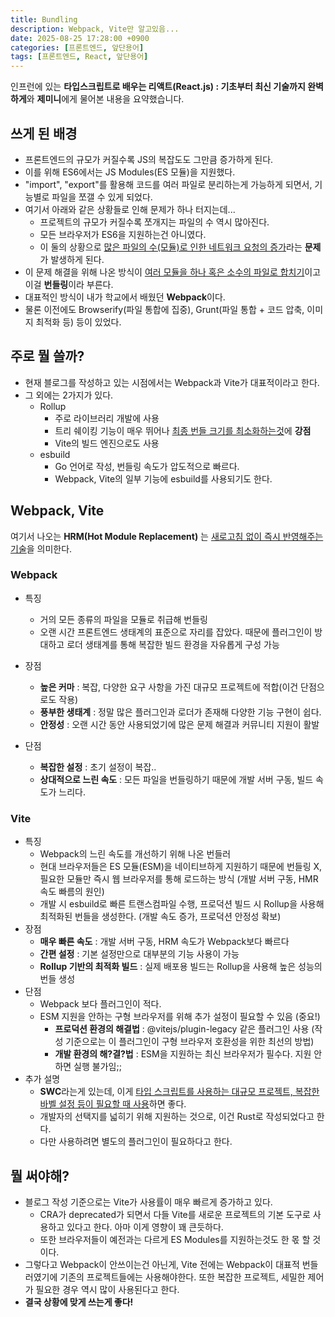 ```yaml
---
title: Bundling
description: Webpack, Vite만 알고있음...
date: 2025-08-25 17:28:00 +0900
categories: [프론트엔드, 앞단용어]
tags: [프론트엔드, React, 앞단용어]
---
```


인프런에 있는 **타입스크립트로 배우는 리액트(React.js) : 기초부터 최신 기술까지 완벽하게**와 **제미니**에게 물어본 내용을 요약했습니다.

## 쓰게 된 배경
- 프론트엔드의 규모가 커질수록 JS의 복잡도도 그만큼 증가하게 된다.
- 이를 위해 ES6에서는 JS Modules(ES 모듈)을 지원했다.
- "import", "export"를 활용해 코드를 여러 파일로 분리하는게 가능하게 되면서, 기능별로 파일을 쪼갤 수 있게 되었다.
- 여기서 아래와 같은 상황들로 인해 문제가 하나 터지는데...
  - 프로젝트의 규모가 커질수록 쪼개지는 파일의 수 역시 많아진다.
  - 모든 브라우저가 ES6을 지원하는건 아니였다.
  - 이 둘의 상황으로 <ins>많은 파일의 수(모듈)로 인한 네트워크 요청의 증가</ins>라는 **문제**가 발생하게 된다.
- 이 문제 해결을 위해 나온 방식이 <ins>여러 모듈을 하나 혹은 소수의 파일로 합치기</ins>이고 이걸 **번들링**이라 부른다.
- 대표적인 방식이 내가 학교에서 배웠던 **Webpack**이다.
- 물론 이전에도 Browserify(파일 통합에 집중), Grunt(파일 통합 + 코드 압축, 이미지 최적화 등) 등이 있었다.


## 주로 뭘 쓸까?
- 현재 블로그를 작성하고 있는 시점에서는 Webpack과 Vite가 대표적이라고 한다.
- 그 외에는 2가지가 있다.
  - Rollup
    - 주로 라이브러리 개발에 사용
    - 트리 쉐이킹 기능이 매우 뛰어나 <ins>최종 번들 크기를 최소화하는것</ins>에 **강점**
    - Vite의 빌드 엔진으로도 사용
  - esbuild
    - Go 언어로 작성, 번들링 속도가 압도적으로 빠르다.
    - Webpack, Vite의 일부 기능에 esbuild를 사용되기도 한다.


## Webpack, Vite
여기서 나오는 **HRM(Hot Module Replacement)** 는 <ins>새로고침 없이 즉시 반영해주는 기술</ins>을 의미한다.

### Webpack
- 특징
  - 거의 모든 종류의 파일을 모듈로 취급해 번들링
  - 오랜 시간 프론트엔드 생태계의 표준으로 자리를 잡았다. 때문에 플러그인이 방대하고 로더 생태계를 통해 복잡한 빌드 환경을 자유롭게 구성 가능

- 장점
  - **높은 커마** : 복잡, 다양한 요구 사항을 가진 대규모 프로젝트에 적합(이건 단점으로도 작용)
  - **풍부한 생태계** : 정말 많은 플러그인과 로더가 존재해 다양한 기능 구현이 쉽다.
  - **안정성** : 오랜 시간 동안 사용되었기에 많은 문제 해결과 커뮤니티 지원이 활발

- 단점
  - **복잡한 설정** : 초기 설정이 복잡..
  - **상대적으로 느린 속도** : 모든 파일을 번들링하기 때문에 개발 서버 구동, 빌드 속도가 느리다.

### Vite
- 특징
  - Webpack의 느린 속도를 개선하기 위해 나온 번들러
  - 현대 브라우저들은 ES 모듈(ESM)을 네이티브하게 지원하기 때문에 번들링 X, 필요한 모듈만 즉시 웹 브라우저를 통해 로드하는 방식 (개발 서버 구동, HMR 속도 빠름의 원인)
  - 개발 시 esbuild로 빠른 트랜스컴파일 수행, 프로덕션 빌드 시 Rollup을 사용해 최적화된 번들을 생성한다. (개발 속도 증가, 프로덕션 안정성 확보)
- 장점
  - **매우 빠른 속도** : 개발 서버 구동, HRM 속도가 Webpack보다 빠르다
  - **간편 설정** : 기본 설정만으로 대부분의 기능 사용이 가능
  - **Rollup 기반의 최적화 빌드** : 실제 배포용 빌드는 Rollup을 사용해 높은 성능의 번들 생성
- 단점
  - Webpack 보다 플러그인이 적다.
  - ESM 지원을 안하는 구형 브라우저를 위해 추가 설정이 필요할 수 있음 (중요!)
    - **프로덕션 환경의 해결법** : @vitejs/plugin-legacy 같은 플러그인 사용 (작성 기준으로는 이 플러그인이 구형 브라우저 호환성을 위한 최선의 방법)
    - **개발 환경의 해?결?법** : ESM을 지원하는 최신 브라우저가 필수다. 지원 안하면 실행 불가임;;
- 추가 설명
  - **SWC**라는게 있는데, 이게 <ins>타입 스크립트를 사용하는 대규모 프로젝트, 복잡한 바벨 설정 등이 필요할 때 사용</ins>하면 좋다.
  - 개발자의 선택지를 넓히기 위해 지원하는 것으로, 이건 Rust로 작성되었다고 한다.
  - 다만 사용하려면 별도의 플러그인이 필요하다고 한다.


## 뭘 써야해?
- 블로그 작성 기준으로는 Vite가 사용률이 매우 빠르게 증가하고 있다.
  - CRA가 deprecated가 되면서 다들 Vite를 새로운 프로젝트의 기본 도구로 사용하고 있다고 한다. 아마 이게 영향이 꽤 큰듯하다.
  - 또한 브라우저들이 예전과는 다르게 ES Modules를 지원하는것도 한 몫 할 것이다.
- 그렇다고 Webpack이 안쓰이는건 아닌게, Vite 전에는 Webpack이 대표적 번들러였기에 기존의 프로젝트들에는 사용해야한다. 또한 복잡한 프로젝트, 세밀한 제어가 필요한 경우 역시 많이 사용된다고 한다.
- **결국 상황에 맞게 쓰는게 좋다!**